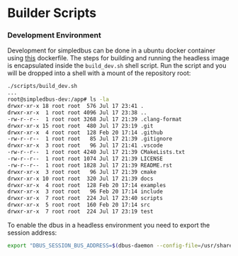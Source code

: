 # Builder Scripts

### Development Environment
Development for simpledbus can be done in a ubuntu docker container using [this](../test/Dockerfile) dockerfile. The steps for building and running the headless image is encapsulated inside the `build_dev.sh` shell script. Run the script and you will be dropped into a shell with a mount of the repository root:
```bash
./scripts/build_dev.sh
...
root@simpledbus-dev:/app# ls -la
drwxr-xr-x 18 root root  576 Jul 17 23:41 .
drwxr-xr-x  1 root root 4096 Jul 17 23:38 ..
-rw-r--r--  1 root root 3268 Jul 17 21:39 .clang-format
drwxr-xr-x 15 root root  480 Jul 17 23:19 .git
drwxr-xr-x  4 root root  128 Feb 20 17:14 .github
-rw-r--r--  1 root root   85 Jul 17 21:39 .gitignore
drwxr-xr-x  3 root root   96 Jul 17 21:41 .vscode
-rw-r--r--  1 root root 4240 Jul 17 21:39 CMakeLists.txt
-rw-r--r--  1 root root 1074 Jul 17 21:39 LICENSE
-rw-r--r--  1 root root 1828 Jul 17 21:39 README.rst
drwxr-xr-x  3 root root   96 Jul 17 21:39 cmake
drwxr-xr-x 10 root root  320 Jul 17 21:39 docs
drwxr-xr-x  4 root root  128 Feb 20 17:14 examples
drwxr-xr-x  3 root root   96 Feb 20 17:14 include
drwxr-xr-x  7 root root  224 Jul 17 23:40 scripts
drwxr-xr-x  5 root root  160 Feb 20 17:14 src
drwxr-xr-x  7 root root  224 Jul 17 23:19 test
```

To enable the dbus in a headless environment you need to export the session address:
```bash
export "DBUS_SESSION_BUS_ADDRESS=$(dbus-daemon --config-file=/usr/share/dbus-1/session.conf --print-address --fork | cut -d, -f1)"
```